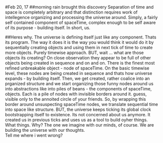 #Feb 20, 17
##morning rain brought this discovery
Separation of time and space is completely arbitrary and that distinction requires work of intellegence organizing and processing
the universe around. Simply, a fairly self contained component of spaceTime, complex enough to be self aware of its purpose - building itself.
In short, us.

##Heres why.
The universe is defining itself just like any component. Thats its program. The way it does it is the way you would think it would do it by
sequentially creating objects and using them in next tick of time to create more objects. Purely timewise approach. BUT, wait ... 
what are those objects its creating? On close observation they appear to be full of other objects being created in sequence and on and on.
There is the finest most refined unbreakable object - node of spaceTime. On the basic timewise level, these nodes are being created in
sequence and thats how universe expands - by building itself.
Then, we get created, rather coalice into an prganized structure and we start organizing those funny nodes around us into abstractions
like into piles of beans - the components of spaceTime, objects. Each is a pile of nodes with invisible borders around it. guess, visible
only to the annoited circle of your friends.
So, by wrapping this border around unsuspecting spaceTime nodes, we translate sequential time into space like structure. BUT, the universe 
keeps ticking its global clock bootstrapping itself to existence. Its not concerned about us anymore. It created us in previous ticks
and uses us as a tool to build oyher things. 
What things. Why? The one we imagine with our minds, of course. We are building the universe with our thoughts.<br>
Tell me where i went wrong?
